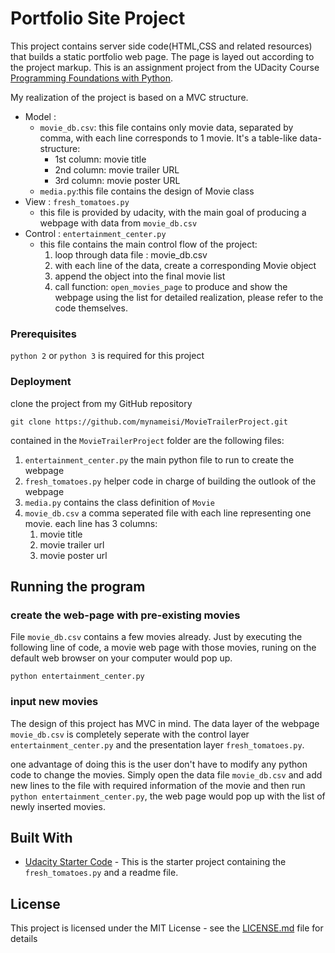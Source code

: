 # Portfolio Site Project
This project contains server side code(HTML,CSS and related resources) that builds a static portfolio web page. The page is layed out according to the project markup. This is an assignment project from the UDacity Course [Programming Foundations with Python](https://classroom.udacity.com/courses/ud036).

My realization of the project is based on a MVC structure.
* Model : 
	* `movie_db.csv`: this file contains only movie data, separated by comma, with each line corresponds to 1 movie. It's a table-like data-structure:
		* 1st column: movie title
		* 2nd column: movie trailer URL
		* 3rd column: movie poster URL
	* `media.py`:this file contains the design of Movie class
* View : `fresh_tomatoes.py`
	* this file is provided by udacity, with the main goal of producing a webpage with data from `movie_db.csv`
* Control : `entertainment_center.py`
	* this file contains the main control flow of the project:
		1. loop through data file : movie_db.csv
		2. with each line of the data, create a corresponding Movie object
		3. append the object into the final movie list
		4. call function: `open_movies_page` to produce and show the webpage using the list
for detailed realization, please refer to the code themselves.

### Prerequisites

`python 2` or `python 3` is required for this project

### Deployment

clone the project from my GitHub repository

```
git clone https://github.com/mynameisi/MovieTrailerProject.git
```
contained in the `MovieTrailerProject` folder are the following files:
1. `entertainment_center.py` the main python file to run to create the webpage
2. `fresh_tomatoes.py` helper code in charge of building the outlook of the webpage
3. `media.py` contains the class definition of `Movie`
4. `movie_db.csv` a comma seperated file with each line representing one movie. each line has 3 columns:
   1. movie title
   2. movie trailer url
   3. movie poster url

## Running the program

### create the web-page with pre-existing movies
File `movie_db.csv` contains a few movies already. Just by executing the following line of code, a movie web page with those movies, runing on the default web browser on your computer would pop up.

`python entertainment_center.py`

### input new movies
The design of this project has MVC in mind. The data layer of the webpage `movie_db.csv` is completely seperate with the control layer `entertainment_center.py` and the presentation layer `fresh_tomatoes.py`. 

one advantage of doing this is the user don't have to modify any python code to change the movies. Simply open the data file `movie_db.csv` and add new lines to the file with required information of the movie and then run `python entertainment_center.py`, the web page would pop up with the list of newly inserted movies.

## Built With

* [Udacity Starter Code](https://github.com/udacity/ud036_StarterCode) - This is the starter project containing the `fresh_tomatoes.py` and a readme file.

## License

This project is licensed under the MIT License - see the [LICENSE.md](LICENSE.md) file for details